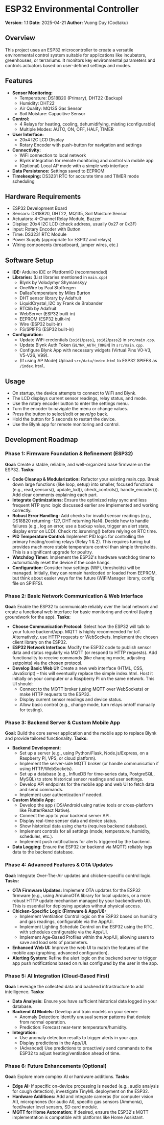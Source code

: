 # ESP32 Environmental Controller

**Version:** 1.1
**Date:** 2025-04-21
**Author:** Vuong Duy (Codtaku)

## Overview

This project uses an ESP32 microcontroller to create a versatile environmental control system suitable for applications like incubators, greenhouses, or terrariums. It monitors key environmental parameters and controls actuators based on user-defined settings and modes.

## Features

* **Sensor Monitoring:**
    * Temperature: DS18B20 (Primary), DHT22 (Backup)
    * Humidity: DHT22
    * Air Quality: MQ135 Gas Sensor
    * Soil Moisture: Capacitive Sensor
* **Control:**
    * 4 Relays for heating, cooling, dehumidifying, misting (configurable)
    * Multiple Modes: AUTO, ON, OFF, HALF, TIMER
* **User Interface:**
    * 20x4 I2C LCD Display
    * Rotary Encoder with push-button for navigation and settings
* **Connectivity:**
    * WiFi connection to local network
    * Blynk integration for remote monitoring and control via mobile app
    * (Optional) Local AP mode with a simple web interface
* **Data Persistence:** Settings saved to EEPROM
* **Timekeeping:** DS3231 RTC for accurate time and TIMER mode scheduling

## Hardware Requirements

* ESP32 Development Board
* Sensors: DS18B20, DHT22, MQ135, Soil Moisture Sensor
* Actuators: 4-Channel Relay Module, Buzzer
* Display: 20x4 I2C LCD (check address, usually 0x27 or 0x3F)
* Input: Rotary Encoder with Button
* Time: DS3231 RTC Module
* Power Supply (appropriate for ESP32 and relays)
* Wiring components (breadboard, jumper wires, etc.)

## Software Setup

* **IDE:** Arduino IDE or PlatformIO (recommended)
* **Libraries:** (List libraries mentioned in `main.cpp`)
    * Blynk by Volodymyr Shymanskyy
    * OneWire by Paul Stoffregen
    * DallasTemperature by Miles Burton
    * DHT sensor library by Adafruit
    * LiquidCrystal_I2C by Frank de Brabander
    * RTClib by Adafruit
    * WebServer (ESP32 built-in)
    * EEPROM (ESP32 built-in)
    * Wire (ESP32 built-in)
    * FS/SPIFFS (ESP32 built-in)
* **Configuration:**
    * Update WiFi credentials (`ssid1`/`pass1`, `ssid2`/`pass2`) in `src/main.cpp`.
    * Update Blynk Auth Token (`BLYNK_AUTH_TOKEN`) in `src/main.cpp`.
    * Configure Blynk App with necessary widgets (Virtual Pins V0-V3, V5-V26, V99).
    * (If using AP Mode) Upload `src/data/index.html` to ESP32 SPIFFS as `/index.html`.

## Usage

* On startup, the device attempts to connect to WiFi and Blynk.
* The LCD displays current sensor readings, relay status, and mode.
* Use the rotary encoder button to enter the settings menu.
* Turn the encoder to navigate the menu or change values.
* Press the button to select/edit or save/go back.
* Hold the button for 5 seconds to restart the device.
* Use the Blynk app for remote monitoring and control.

## Development Roadmap

### Phase 1: Firmware Foundation & Refinement (ESP32)

**Goal:** Create a stable, reliable, and well-organized base firmware on the ESP32.
**Tasks:**
* **Code Cleanup & Modularization:** Refactor your existing main.cpp. Break down large functions (like loop, setup) into smaller, focused functions (e.g., read_sensors(), update_lcd(), check_controls(), handle_encoder()). Add clear comments explaining each part.
* **Integrate Optimizations:** Ensure the optimized relay sync and less frequent NTP sync logic discussed earlier are implemented and working correctly.
* **Robust Error Handling:** Add checks for invalid sensor readings (e.g., DS18B20 returning -127, DHT returning NaN). Decide how to handle failures (e.g., log an error, use a backup value, trigger an alert state, display error on LCD). Check rtc.isrunning() before relying on RTC time.
* **PID Temperature Control:** Implement PID logic for controlling the primary heating/cooling relays (Relay 1 & 2). This requires tuning but provides much more stable temperature control than simple thresholds. This is a significant upgrade for poultry.
* **Watchdog Timer:** Implement the ESP32's hardware watchdog timer to automatically reset the device if the code hangs.
* **Configuration:** Consider how settings (WiFi, thresholds) will be managed. Initially, they can remain hardcoded or loaded from EEPROM, but think about easier ways for the future (WiFiManager library, config file on SPIFFS).

### Phase 2: Basic Network Communication & Web Interface

**Goal:** Enable the ESP32 to communicate reliably over the local network and create a functional web interface for basic monitoring and control (laying groundwork for the app).
**Tasks:**
* **Choose Communication Protocol:** Select how the ESP32 will talk to your future backend/app. MQTT is highly recommended for IoT. Alternatively, use HTTP requests or WebSockets. Implement the chosen client library on the ESP32.
* **ESP32 Network Interface:** Modify the ESP32 code to publish sensor data and status regularly via MQTT (or respond to HTTP requests). Add functionality to receive commands (like changing mode, adjusting setpoints) via the chosen protocol.
* **Develop Basic Web UI:** Create a new web interface (HTML, CSS, JavaScript) – this will eventually replace the simple index.html. Host it initially on your computer or a Raspberry Pi on the same network. This UI should:
    * Connect to the MQTT broker (using MQTT over WebSockets) or make HTTP requests to the ESP32.
    * Display current sensor readings and device status.
    * Allow basic control (e.g., change mode, turn relays on/off manually for testing).

### Phase 3: Backend Server & Custom Mobile App

**Goal:** Build the core server application and the mobile app to replace Blynk and provide tailored functionality.
**Tasks:**
* **Backend Development:**
    * Set up a server (e.g., using Python/Flask, Node.js/Express, on a Raspberry Pi, VPS, or cloud platform).
    * Implement the server-side MQTT broker (or handle communication if using HTTP/WebSockets).
    * Set up a database (e.g., InfluxDB for time-series data, PostgreSQL, MySQL) to store historical sensor readings and user settings.
    * Develop API endpoints for the mobile app and web UI to fetch data and send commands.
    * Implement user authentication if needed.
* **Custom Mobile App:**
    * Develop the app (iOS/Android using native tools or cross-platform like Flutter/React Native).
    * Connect the app to your backend server API.
    * Display real-time sensor data and device status.
    * Show historical data using charts (requires backend database).
    * Implement controls for all settings (mode, temperature, humidity, schedules, etc.).
    * Implement push notifications for alerts triggered by the backend.
* **Data Logging:** Ensure the ESP32 (or backend via MQTT) reliably logs data to the backend database.

### Phase 4: Advanced Features & OTA Updates

**Goal:** Integrate Over-The-Air updates and chicken-specific control logic.
**Tasks:**
* **OTA Firmware Updates:** Implement OTA updates for the ESP32 firmware (e.g., using ArduinoOTA library for local updates, or a more robust HTTP update mechanism managed by your backend/web UI). This is essential for deploying updates without physical access.
* **Chicken-Specific Logic (Firmware & App/UI):**
    * Implement Ventilation Control logic on the ESP32 based on humidity and gas readings, configurable via the App/UI.
    * Implement Lighting Schedule Control on the ESP32 using the RTC, with schedules configurable via the App/UI.
    * Implement Age-Based Profiles within the App/UI, allowing users to save and load sets of parameters.
* **Enhanced Web UI:** Improve the web UI to match the features of the mobile app (graphing, advanced configuration).
* **Alerting System:** Refine the alert logic on the backend server to trigger app push notifications based on rules configured by the user in the app.

### Phase 5: AI Integration (Cloud-Based First)

**Goal:** Leverage the collected data and backend infrastructure to add intelligence.
**Tasks:**
* **Data Analysis:** Ensure you have sufficient historical data logged in your database.
* **Backend AI Models:** Develop and train models on your server:
    * Anomaly Detection: Identify unusual sensor patterns that deviate from normal operation.
    * Prediction: Forecast near-term temperature/humidity.
* **Integration:**
    * Use anomaly detection results to trigger alerts in your app.
    * Display predictions in the App/UI.
    * (Advanced) Use predictions to proactively send commands to the ESP32 to adjust heating/ventilation ahead of time.

### Phase 6: Future Enhancements (Optional)

**Goal:** Explore more complex AI or hardware additions.
**Tasks:**
* **Edge AI:** If specific on-device processing is needed (e.g., audio analysis for cough detection), investigate TinyML deployment on the ESP32.
* **Hardware Additions:** Add and integrate cameras (for computer vision AI), microphones (for audio AI), specific gas sensors (Ammonia), feed/water level sensors, SD card module.
* **MQTT for Home Automation:** If desired, ensure the ESP32's MQTT implementation is compatible with platforms like Home Assistant.
